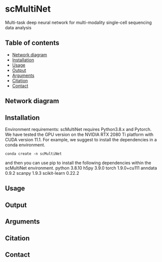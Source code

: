 # scMultiNet
Multi-task deep neural network for multi-modality single-cell sequencing data analysis
## Table of contents
- [Network diagram](#diagram)
- [Installation](#Installation)
- [Usage](#Usage)
- [Output](#Output)
- [Arguments](#Arguments)
- [Citation](#Citation)
- [Contact](#contact)

## <a name="diagram"></a>Network diagram

## <a name="Installation"></a>Installation
Environment requirements:
scMultiNet requires Python3.8.x and Pytorch.
We have tested the GPU version on the NVIDIA RTX 2080 Ti platform with CUDA version 11.1.
For example, we suggest to install the dependencies in a conda environment.
```
conda create -n scMultiNet
```
and then you can use pip to install the following dependencies within the scMultiNet environment.
python 3.8.10
h5py 3.9.0
torch 1.9.0+cu111
anndata 0.9.2
scanpy 1.9.3
scikit-learn 0.22.2
## <a name="Usage"></a>Usage 
## <a name="Output"></a>Output  
## <a name="Arguments"></a>Arguments
## <a name="Citation"></a>Citation
## <a name="contact"></a>Contact
